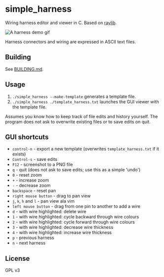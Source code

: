 # simple_harness

Wiring harness editor and viewer in C. Based on [raylib](https://github.com/raysan5/raylib/).

![A harness demo gif](Demo.gif)

Harness connectors and wiring are expressed in ASCII text files.

## Building

See [BUILDING.md](BUILDING.md).

## Usage

1. `./simple_harness --make-template` generates a template file.
2. `./simple_harness ./template_harness.txt` launches the GUI viewer with the template file.

Assumes you know how to keep track of file edits and history yourself. The program does not ask to overwrite existing files or to save edits on quit.

## GUI shortcuts

- `control-n` - export a new template (overwrites `template_harness.txt` if it exists)
- `Control-s` - save edits
- `F12` - screenshot to a PNG file
- `q` - quit (does not ask to save edits; use this as a simple 'undo')
- `0` - reset zoom
- `+` - increase zoom
- `-` - decrease zoom
- `backspace` - reset pan
- `right mouse button` - drag to pan view
- `j`, `k`, `h` and `l` - pan view ala vim
- `left mouse button` - drag from one pin to another to add a wire
- `d` - with wire highlighted: delete wire
- `1` - with wire highlighted: cycle backward through wire colours
- `2` - with wire highlighted: cycle forward through wire colours
- `3` - with wire highlighted: decrease wire thickness
- `4` - with wire highlighted: increase wire thickness
- `p` - previous harness
- `n` - next harness

## License

GPL v3
